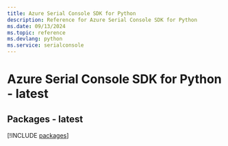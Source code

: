 ```yaml
---
title: Azure Serial Console SDK for Python
description: Reference for Azure Serial Console SDK for Python
ms.date: 09/13/2024
ms.topic: reference
ms.devlang: python
ms.service: serialconsole
---
```

# Azure Serial Console SDK for Python - latest
## Packages - latest
[!INCLUDE [packages](serial-console-index.md)]